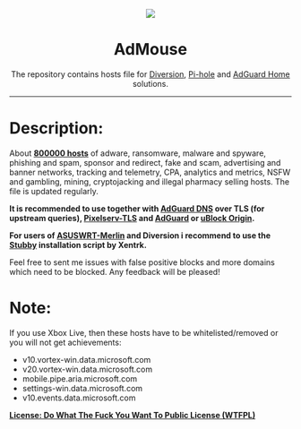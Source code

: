 <p align="center">
<img src="http://admouse.github.io/AdMouse/admouse_logo.png" />
</p>

<h1 align="center">AdMouse</h1>

<p align="center">The repository contains hosts file for <a href="https://diversion.ch">Diversion</a>, <a href="https://pi-hole.net">Pi-hole</a> and <a href="https://adguard.com/ru/adguard-home.html">AdGuard Home</a> solutions.</p>

***

# Description:

About <b><a href="http://admouse.github.io/AdMouse/hosts.txt">800000 hosts</a></b> of adware, ransomware, malware and spyware, phishing and spam, sponsor and redirect, fake and scam, advertising and banner networks, tracking and telemetry, CPA, analytics and metrics, NSFW and gambling, mining, cryptojacking and illegal pharmacy selling hosts. The file is updated regularly.

<b>It is recommended to use together with <a href="https://github.com/AdguardTeam/AdGuardDNS">AdGuard DNS</a> over TLS (for upstream queries), <a href="https://kazoo.ga/pixelserv-tls/">Pixelserv-TLS</a> and <a href="https://adguard.com/en/welcome.html#products">AdGuard</a> or <a href="https://github.com/gorhill/uBlock/">uBlock Origin</a>.</b>

<b>For users of <a href="https://asuswrt.lostrealm.ca/">ASUSWRT-Merlin</a> and Diversion i recommend to use the <a href="https://github.com/Xentrk/Stubby-Installer-Asuswrt-Merlin">Stubby</a> installation script by Xentrk.</b>

Feel free to sent me issues with false positive blocks and more domains which need to be blocked. Any feedback will be pleased!

# Note:

If you use Xbox Live, then these hosts have to be whitelisted/removed or you will not get achievements:

- v10.vortex-win.data.microsoft.com
- v20.vortex-win.data.microsoft.com
- mobile.pipe.aria.microsoft.com
- settings-win.data.microsoft.com
- v10.events.data.microsoft.com

<b><a href="http://www.wtfpl.net">License: Do What The Fuck You Want To Public License (WTFPL)</a></b>

